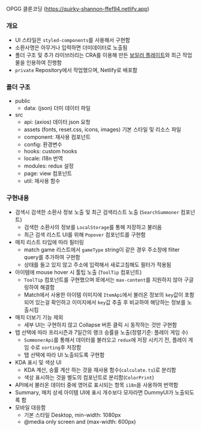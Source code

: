 OPGG 클론코딩 (https://quirky-shannon-ffef94.netlify.app)

### 개요
- UI 스타일은 `styled-components`를 사용해서 구현함
- 소환사명은 아무거나 입력하면 더미데이터로 노출됨
- 폴더 구조 및 추가 라이브러리는 CRA를 이용해 만든 [보일러 플레이트](https://github.com/Aimho/boilerplate-react)와 최근 작업물을 인용하여 진행함
- `private` Repository에서 작업했으며, Netlify로 배포함

### 폴더 구조

- public
  - data: (json) 더미 데이터 파일
- src
  - api: (axios) 데이터 json 요청
  - assets (fonts, reset.css, icons, images) 기본 스타일 및 리소스 파일
  - component: 재사용 컴포넌트
  - config: 환경변수
  - hooks: custom hooks
  - locale: i18n 번역
  - modules: redux 설정
  - page: view 컴포넌트
  - util: 재사용 함수

### 구현내용

- 검색시 검색한 소환사 정보 노출 및 최근 검색리스트 노출 (`SearchSummoner` 컴포넌트)
  - 검색한 소환사의 정보를 `LocalStorage`를 통해 저장하고 불러옴
  - 최근 검색 리스트 UI를 위해 `Popover` 컴포넌트를 구현함
- 매치 리스트 타입에 따라 필터링
  - match game 리스트에서 `gameType` string이 같은 경우 주소창에 filter query를 추가하여 구현함
  - 상태를 들고 있지 않고 주소에 입력해서 새로고침해도 필터가 적용됨
- 아이템에 mouse hover 시 툴팁 노출 (`ToolTip` 컴포넌트)
  - `ToolTip` 컴포넌트를 구현했으며 IE에서는 `max-content`를 지원하지 않아 구글링하여 해결함
  - Match에서 사용한 아이템 이미지에 `ItemApi`에서 불러온 정보의 `key`값이 포함되어 있는걸 확인하고 이미지에서 `key`값 추출 후 비교하여 해당하는 정보를 노출시킴
- 매치 더보기 기능 제외
  - 세부 UI는 구현하지 않고 Collapse 버튼 클릭 시 동작하는 것만 구현함
- 탭 선택에 따라 프리시즌과 7일간의 랭크 승률을 노출(정렬기준: 플레이 게임 수)
  - `SummonerApi`를 통해서 데이터를 불러오고 `redux`에 저장 시키기 전, 플레이 게임 수로 `sorting`후 저장함
  - 탭 선택에 따라 UI 노출되도록 구현함
- KDA 표시 및 색상 UI
  - KDA 계산, 승률 계산 하는 것을 재사용 함수(`calculate.ts`)로 분리함
  - 색상 표시하는 것을 별도의 컴포넌트로 분리함(`ColorPrint`)
- API에서 불러온 데이터 중에 영어로 표시되는 항목 `i18n`을 사용하여 번역함
- Summary, 매치 상세 아이템 UI에 표시 개수보다 모자라면 DummyUI가 노출되도록 함
- 모바일 대응함
  - 기본 스타일 Desktop, min-width: 1080px
  - @media only screen and (max-width: 600px)
